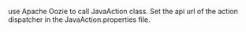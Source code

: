 use Apache Oozie to call JavaAction class.
Set the api url of the action dispatcher in the JavaAction.properties file. 